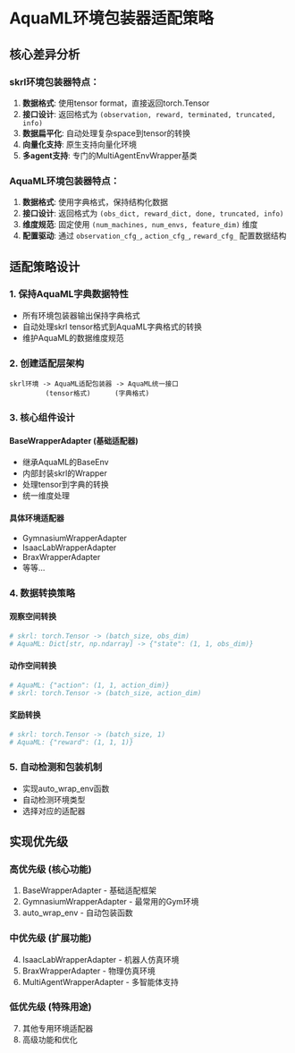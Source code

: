 # AquaML环境包装器适配策略

## 核心差异分析

### skrl环境包装器特点：
1. **数据格式**: 使用tensor format，直接返回torch.Tensor
2. **接口设计**: 返回格式为 `(observation, reward, terminated, truncated, info)`
3. **数据扁平化**: 自动处理复杂space到tensor的转换
4. **向量化支持**: 原生支持向量化环境
5. **多agent支持**: 专门的MultiAgentEnvWrapper基类

### AquaML环境包装器特点：
1. **数据格式**: 使用字典格式，保持结构化数据
2. **接口设计**: 返回格式为 `(obs_dict, reward_dict, done, truncated, info)`
3. **维度规范**: 固定使用 `(num_machines, num_envs, feature_dim)` 维度
4. **配置驱动**: 通过 `observation_cfg_`, `action_cfg_`, `reward_cfg_` 配置数据结构

## 适配策略设计

### 1. 保持AquaML字典数据特性
- 所有环境包装器输出保持字典格式
- 自动处理skrl tensor格式到AquaML字典格式的转换
- 维护AquaML的数据维度规范

### 2. 创建适配层架构
```
skrl环境 -> AquaML适配包装器 -> AquaML统一接口
         (tensor格式)      (字典格式)
```

### 3. 核心组件设计

#### BaseWrapperAdapter (基础适配器)
- 继承AquaML的BaseEnv
- 内部封装skrl的Wrapper
- 处理tensor到字典的转换
- 统一维度处理

#### 具体环境适配器
- GymnasiumWrapperAdapter
- IsaacLabWrapperAdapter 
- BraxWrapperAdapter
- 等等...

### 4. 数据转换策略

#### 观察空间转换
```python
# skrl: torch.Tensor -> (batch_size, obs_dim)
# AquaML: Dict[str, np.ndarray] -> {"state": (1, 1, obs_dim)}
```

#### 动作空间转换
```python
# AquaML: {"action": (1, 1, action_dim)} 
# skrl: torch.Tensor -> (batch_size, action_dim)
```

#### 奖励转换
```python
# skrl: torch.Tensor -> (batch_size, 1)
# AquaML: {"reward": (1, 1, 1)}
```

### 5. 自动检测和包装机制
- 实现auto_wrap_env函数
- 自动检测环境类型
- 选择对应的适配器

## 实现优先级

### 高优先级 (核心功能)
1. BaseWrapperAdapter - 基础适配框架
2. GymnasiumWrapperAdapter - 最常用的Gym环境
3. auto_wrap_env - 自动包装函数

### 中优先级 (扩展功能)  
4. IsaacLabWrapperAdapter - 机器人仿真环境
5. BraxWrapperAdapter - 物理仿真环境
6. MultiAgentWrapperAdapter - 多智能体支持

### 低优先级 (特殊用途)
7. 其他专用环境适配器
8. 高级功能和优化